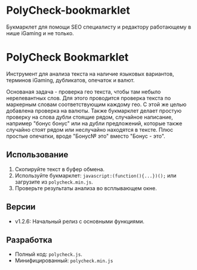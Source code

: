# PolyCheck-bookmarklet
Букмарклет для помощи SEO специалисту и редактору работающему в нише iGaming и не только.
# PolyCheck Bookmarklet
Инструмент для анализа текста на наличие языковых вариантов, терминов iGaming, дубликатов, опечаток и валют.

Основаная задача - проверка гео текста, чтобы там небыло нерелевантных слов. Для этого проводится проверка текста по маркерным словам соответствующим каждому гео. С этой же целью добавлена проверка на валюты. 
Также букмарклет делает простую проверку на слова дубли стоящие рядом, случайное написание, например "бонус бонус" или на дубли предложений, которые также случайно стоят рядом или неслучайно находятся в тексте. Плюс простые опечатки, вроде "Бонус№ это" вместо "Бонус - это".

## Использование
1. Скопируйте текст в буфер обмена.
2. Используйте букмарклет: `javascript:(function(){...})();` или загрузите из `polycheck.min.js`.
3. Проверьте результаты анализа во всплывающем окне.

## Версии
- v1.2.6: Начальный релиз с основными функциями.

## Разработка
- Полный код: `polycheck.js`.
- Минифицированный: `polycheck.min.js`
